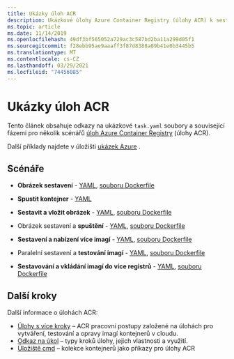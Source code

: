 ```yaml
---
title: Ukázky úloh ACR
description: Ukázkové úlohy Azure Container Registry (úlohy ACR) k sestavování, spouštění a opravování imagí kontejneru
ms.topic: article
ms.date: 11/14/2019
ms.openlocfilehash: 49df3bf565052a729ac3c587bd2ba11a299d05f1
ms.sourcegitcommit: f28ebb95ae9aaaff3f87d8388a09b41e0b3445b5
ms.translationtype: MT
ms.contentlocale: cs-CZ
ms.lasthandoff: 03/29/2021
ms.locfileid: "74456085"
---
```

# <a name="acr-tasks-samples"></a>Ukázky úloh ACR

Tento článek obsahuje odkazy na ukázkové `task.yaml` soubory a související fázemi pro několik scénářů [úloh Azure Container Registry](container-registry-tasks-overview.md) (úlohy ACR). 

Další příklady najdete v úložišti [ukázek Azure][task-examples] .

## <a name="scenarios"></a>Scénáře

* **Obrázek sestavení**  -  [YAML](https://github.com/Azure-Samples/acr-tasks/blob/master/build-hello-world.yaml), [souboru Dockerfile](https://github.com/Azure-Samples/acr-tasks/blob/master/hello-world.dockerfile)

* **Spustit kontejner**  -  [YAML](https://github.com/Azure-Samples/acr-tasks/blob/master/bash-echo.yaml)

* **Sestavit a vložit obrázek**  -  [YAML](https://github.com/Azure-Samples/acr-tasks/blob/master/build-push-hello-world.yaml), [souboru Dockerfile](https://github.com/Azure-Samples/acr-tasks/blob/master/hello-world.dockerfile)

* Obrázek sestavení a **spuštění**  -  [YAML](https://github.com/Azure-Samples/acr-tasks/blob/master/build-run-hello-world.yaml), [souboru Dockerfile](https://github.com/Azure-Samples/acr-tasks/blob/master/hello-world.dockerfile)

* **Sestavení a nabízení více imagí**  -   [YAML](https://github.com/Azure-Samples/acr-tasks/blob/master/build-push-hello-world-multi.yaml), [souboru Dockerfile](https://github.com/Azure-Samples/acr-tasks/blob/master/hello-world.dockerfile)

* Paralelní sestavení a **testování imagí**  -   [YAML](https://github.com/Azure-Samples/acr-tasks/blob/master/when-parallel.yaml), [souboru Dockerfile](https://github.com/Azure-Samples/acr-tasks/blob/master/hello-world.dockerfile)

* **Sestavování a vkládání imagí do více registrů**  -  [YAML](https://github.com/Azure-Samples/acr-tasks/blob/master/multipleRegistries/testtask.yaml), [souboru Dockerfile](https://github.com/Azure-Samples/acr-tasks/blob/master/multipleRegistries/hello-world.dockerfile)


## <a name="next-steps"></a>Další kroky

Další informace o úlohách ACR:

* [Úlohy s více kroky](container-registry-tasks-multi-step.md) – ACR pracovní postupy založené na úlohách pro vytváření, testování a opravy imagí kontejnerů v cloudu.
* [Odkaz na úkol](container-registry-tasks-reference-yaml.md) – typy kroků úlohy, jejich vlastnosti a využití.
* [Úložiště cmd](https://github.com/AzureCR/cmd) – kolekce kontejnerů jako příkazy pro úlohy ACR


<!-- LINKS - External -->
[task-examples]: https://github.com/Azure-Samples/acr-tasks
